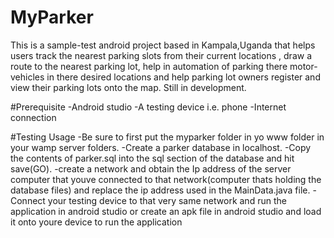 # MyParker
This is a sample-test android project based in Kampala,Uganda that helps users track the nearest parking slots from their current locations , draw a route to the nearest parking lot, help in automation of parking there motor-vehicles in there desired locations and help parking lot owners register and view their parking lots onto the map. Still in development.

#Prerequisite
-Android studio
-A testing device i.e. phone
-Internet connection

#Testing Usage
-Be sure to first put the myparker folder in yo www folder in your wamp server folders.
-Create a parker database in localhost.
-Copy the contents of parker.sql into the sql section of the database and hit save(GO).
-create a network and obtain the Ip address of the server computer that youve connected to that network(computer thats holding the database files) and replace the ip address used in the MainData.java file.
-Connect your testing device to that very same network and run the application in android studio or create an apk file in android studio and load it onto youre device to run the application

